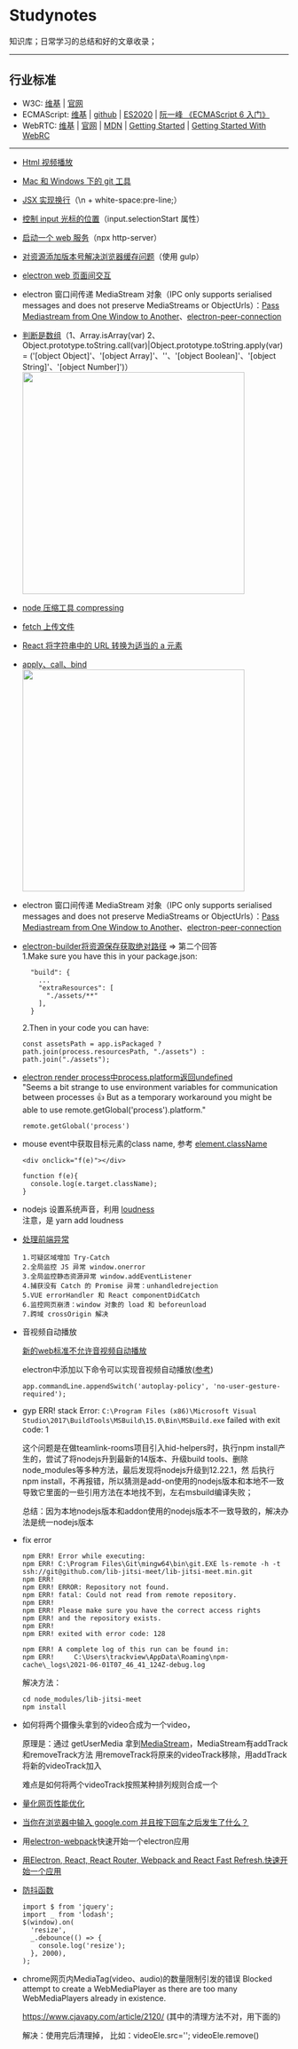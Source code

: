 # Studynotes

知识库；日常学习的总结和好的文章收录；

---

## 行业标准

- W3C: [维基](https://zh.wikipedia.org/wiki/%E4%B8%87%E7%BB%B4%E7%BD%91%E8%81%94%E7%9B%9F) | [官网](https://www.w3.org/standards/)
- ECMAScript: [维基](https://zh.wikipedia.org/wiki/ECMAScript) | [github](https://github.com/tc39/ecma262) | [ES2020](https://tc39.es/ecma262/) | [阮一峰 《ECMAScript 6 入门》](https://es6.ruanyifeng.com/)
- WebRTC: [维基](https://zh.wikipedia.org/wiki/WebRTC) | [官网](https://webrtc.org/) | [MDN](https://developer.mozilla.org/zh-CN/docs/Web/API/WebRTC_API) | [Getting Started](https://webrtc.org/start/) | [Getting Started With WebRC](https://www.html5rocks.com/en/tutorials/webrtc/basics/)

---

- [Html 视频播放](https://github.com/lcyuhe/StudyNotes/tree/master/Html%E8%A7%86%E9%A2%91%E6%92%AD%E6%94%BE)
- [Mac 和 Windows 下的 git 工具](https://github.com/lcyuhe/StudyNotes/tree/master/Mac%E5%92%8CWindows%E4%B8%8B%E7%9A%84git%E5%B7%A5%E5%85%B7)
- [JSX 实现换行](https://blog.csdn.net/Zckguiying/article/details/88641357)（\n + white-space:pre-line;）
- [控制 input 光标的位置](https://segmentfault.com/a/1190000016758141)（input.selectionStart 属性）
- [启动一个 web 服务](https://blog.csdn.net/weixin_39786582/article/details/83857059)（npx http-server）
- [对资源添加版本号解决浏览器缓存问题](https://www.jianshu.com/p/2e554161b930)（使用 gulp）
- [electron web 页面间交互](https://github.com/hokein/electron-screen-recorder/blob/master/src/main.js)
- electron 窗口间传递 MediaStream 对象（IPC only supports serialised messages and does not preserve MediaStreams or ObjectUrls）：[Pass Mediastream from One Window to Another](https://discuss.atom.io/t/pass-mediastream-from-one-window-to-another/29963)、[electron-peer-connection](https://github.com/han-gyeol/electron-peer-connection)
- [判断是数组](https://segmentfault.com/a/1190000006150186)（1、Array.isArray(var) 2、Object.prototype.toString.call(var)|Object.prototype.toString.apply(var) = ('[object Object]'、'[object Array]'、''、'[object Boolean]'、'[object String]'、'[object Number]')）
  <br/>
  <img src='./images/WX20191122-090116@2x.png' width="400px">
- [node 压缩工具 compressing](https://github.com/node-modules/compressing)
- [fetch 上传文件](https://zhuanlan.zhihu.com/p/34291688)
- [React 将字符串中的 URL 转换为适当的 a 元素](https://juejin.im/post/5ce411f66fb9a07edc0b2b1f)
- [apply、call、bind](https://www.cnblogs.com/coco1s/p/4833199.html)
  <br/>
  <img src='./images/WX20200204-105011@2x.png' width="400px">
- electron 窗口间传递 MediaStream 对象（IPC only supports serialised messages and does not preserve MediaStreams or ObjectUrls）：[Pass Mediastream from One Window to Another](https://discuss.atom.io/t/pass-mediastream-from-one-window-to-another/29963)、[electron-peer-connection](https://github.com/han-gyeol/electron-peer-connection)
- [electron-builder将资源保存获取绝对路径](https://stackoverflow.com/questions/41823184/how-to-get-icon-path-image-in-electron-builder) => 第二个回答
   <br/>
  1.Make sure you have this in your package.json:
  ```
    "build": {
      ...
      "extraResources": [
        "./assets/**"
      ],
    }
    ```
  2.Then in your code you can have:
  ```
  const assetsPath = app.isPackaged ? path.join(process.resourcesPath, "./assets") : path.join("./assets");
  ```
- [electron render process中process.platform返回undefined](https://github.com/electron/electron/issues/5224)
  <br/>
  "Seems a bit strange to use environment variables for communication between processes 👍
  But as a temporary workaround you might be able to use remote.getGlobal('process').platform."
  ```
  remote.getGlobal('process')
  ```
- mouse event中获取目标元素的class name, 参考 [element.className](https://developer.mozilla.org/zh-CN/docs/Web/API/Element/className)
  ```
  <div onclick="f(e)"></div>
  
  function f(e){
    console.log(e.target.className);
  }
  ```
- nodejs 设置系统声音，利用 [loudness](https://github.com/LinusU/node-loudness)  
  注意，是 yarn add loudness

- [处理前端异常](catchErrors/index.html)
  ```
  1.可疑区域增加 Try-Catch
  2.全局监控 JS 异常 window.onerror
  3.全局监控静态资源异常 window.addEventListener
  4.捕获没有 Catch 的 Promise 异常：unhandledrejection
  5.VUE errorHandler 和 React componentDidCatch
  6.监控网页崩溃：window 对象的 load 和 beforeunload
  7.跨域 crossOrigin 解决
  ```

- 音视频自动播放

  [新的web标准不允许音视频自动播放](https://developers.google.com/web/updates/2017/09/autoplay-policy-changes)

  electron中添加以下命令可以实现音视频自动播放([参考](https://github.com/electron/electron/issues/13525))
  ```
  app.commandLine.appendSwitch('autoplay-policy', 'no-user-gesture-required');

- gyp ERR! stack Error: `C:\Program Files (x86)\Microsoft Visual Studio\2017\BuildTools\MSBuild\15.0\Bin\MSBuild.exe` failed with exit code: 1
  
  这个问题是在做teamlink-rooms项目引入hid-helpers时，执行npm install产生的，尝试了将nodejs升到最新的14版本、升级build tools、删除node_modules等多种方法，最后发现将nodejs升级到12.22.1，然   后执行npm install，不再报错，所以猜测是add-on使用的nodejs版本和本地不一致导致它里面的一些引用方法在本地找不到，左右msbuild编译失败；
  
  总结：因为本地nodejs版本和addon使用的nodejs版本不一致导致的，解决办法是统一nodejs版本

- fix error
  ``` $ npm install lib-jitsi-meet/lib-jitsi-meet.min
  npm ERR! Error while executing:
  npm ERR! C:\Program Files\Git\mingw64\bin\git.EXE ls-remote -h -t ssh://git@github.com/lib-jitsi-meet/lib-jitsi-meet.min.git
  npm ERR!
  npm ERR! ERROR: Repository not found.
  npm ERR! fatal: Could not read from remote repository.
  npm ERR!
  npm ERR! Please make sure you have the correct access rights
  npm ERR! and the repository exists.
  npm ERR!
  npm ERR! exited with error code: 128

  npm ERR! A complete log of this run can be found in:
  npm ERR!     C:\Users\trackview\AppData\Roaming\npm-cache\_logs\2021-06-01T07_46_41_124Z-debug.log
  ```
  解决方法：
  ```
  cd node_modules/lib-jitsi-meet
  npm install
  ```

- 如何将两个摄像头拿到的video合成为一个video，

  原理是：通过 getUserMedia 拿到[MediaStream](https://developer.mozilla.org/en-US/docs/Web/API/MediaStream)，MediaStream有addTrack和removeTrack方法
  用removeTrack将原来的videoTrack移除，用addTrack将新的videoTrack加入
  
  难点是如何将两个videoTrack按照某种排列规则合成一个
  
- [量化网页性能优化](https://juejin.cn/post/6850037270729359367)
- [当你在浏览器中输入 google.com 并且按下回车之后发生了什么？](https://github.com/skyline75489/what-happens-when-zh_CN)
- 用[electron-webpack](https://github.com/electron-userland/electron-webpack-quick-start)快速开始一个electron应用
- [用Electron, React, React Router, Webpack and React Fast Refresh.快速开始一个应用](https://github.com/electron-react-boilerplate/electron-react-boilerplate)
- [防抖函数](https://www.lodashjs.com/docs/lodash.debounce)
  
  ```
  import $ from 'jquery';
  import _ from 'lodash';
  $(window).on(
    'resize',
    _.debounce(() => {
      console.log('resize');
    }, 2000),
  );
  ```
 - chrome网页内MediaTag(video、audio)的数量限制引发的错误 Blocked attempt to create a WebMediaPlayer as there are too many WebMediaPlayers already in existence.
 
   https://www.cjavapy.com/article/2120/ (其中的清理方法不对，用下面的)
   
   解决：使用完后清理掉， 比如：videoEle.src=''; videoEle.remove()
